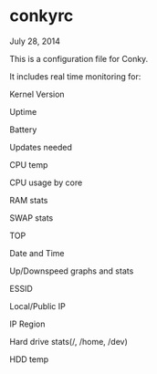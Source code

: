 conkyrc
=======
July 28, 2014

This is a configuration file for Conky.


It includes real time monitoring for:

Kernel Version

Uptime

Battery

Updates needed

CPU temp

CPU usage by core

RAM stats

SWAP stats

TOP

Date and Time

Up/Downspeed graphs and stats

ESSID 

Local/Public IP

IP Region 

Hard drive stats(/, /home, /dev)

HDD temp
